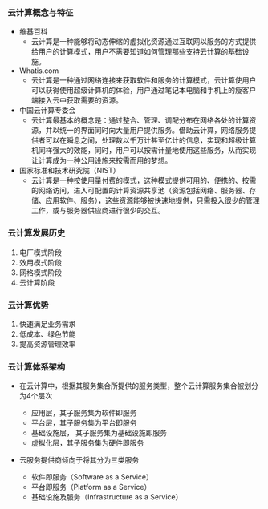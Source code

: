 ### 云计算概念与特征 ###
- 维基百科
	- 云计算是一种能够将动态伸缩的虚拟化资源通过互联网以服务的方式提供给用户的计算模式，用户不需要知道如何管理那些支持云计算的基础设施。
- Whatis.com	
	- 云计算是一种通过网络连接来获取软件和服务的计算模式，云计算使用户可以获得使用超级计算机的体验，用户通过笔记本电脑和手机上的瘦客户端接入云中获取需要的资源。
- 中国云计算专委会
	- 云计算最基本的概念是：通过整合、管理、调配分布在网络各处的计算资源，并以统一的界面同时向大量用户提供服务。借助云计算，网络服务提供者可以在瞬息之间，处理数以千万计甚至亿计的信息，实现和超级计算机同样强大的效能，同时，用户可以按需计量地使用这些服务，从而实现让计算成为一种公用设施来按需而用的梦想。
- 国家标准和技术研究院（NIST）
	- 云计算是一种按使用量付费的模式，这种模式提供可用的、便携的、按需的网络访问，进入可配置的计算资源共享池（资源包括网络、服务器、存储、应用软件、服务），这些资源能够被快速地提供，只需投入很少的管理工作，或与服务器供应商进行很少的交互。

### 云计算发展历史 ###
1. 电厂模式阶段
2. 效用模式阶段
3. 网格模式阶段
4. 云计算阶段

### 云计算优势 ###
1. 快速满足业务需求
2. 低成本、绿色节能
3. 提高资源管理效率

### 云计算体系架构 ###
- 在云计算中，根据其服务集合所提供的服务类型，整个云计算服务集合被划分为4个层次
	- 应用层，其子服务集为软件即服务
	- 平台层，其子服务集为平台即服务
	- 基础设施层， 其子服务集为基础设施即服务
	- 虚拟化层，其子服务集为硬件即服务

- 云服务提供商倾向于将其分为三类服务
	- 软件即服务（Software as a Service）
	- 平台即服务（Platform as a Service）
	- 基础设施及服务（Infrastructure as a Service）

